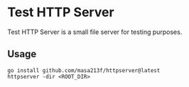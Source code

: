 # Test HTTP Server

Test HTTP Server is a small file server for testing purposes.

## Usage

```console
go install github.com/masa213f/httpserver@latest
httpserver -dir <ROOT_DIR>
```